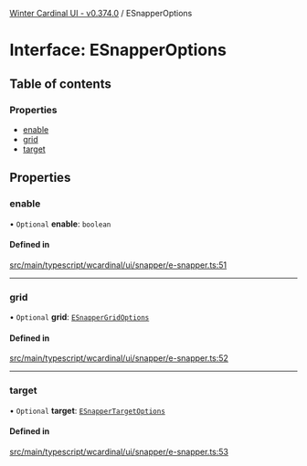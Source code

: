 [Winter Cardinal UI - v0.374.0](../index.md) / ESnapperOptions

# Interface: ESnapperOptions

## Table of contents

### Properties

- [enable](ESnapperOptions.md#enable)
- [grid](ESnapperOptions.md#grid)
- [target](ESnapperOptions.md#target)

## Properties

### enable

• `Optional` **enable**: `boolean`

#### Defined in

[src/main/typescript/wcardinal/ui/snapper/e-snapper.ts:51](https://github.com/winter-cardinal/winter-cardinal-ui/blob/v0.310.1/src/main/typescript/wcardinal/ui/snapper/e-snapper.ts#L51)

___

### grid

• `Optional` **grid**: [`ESnapperGridOptions`](ESnapperGridOptions.md)

#### Defined in

[src/main/typescript/wcardinal/ui/snapper/e-snapper.ts:52](https://github.com/winter-cardinal/winter-cardinal-ui/blob/v0.310.1/src/main/typescript/wcardinal/ui/snapper/e-snapper.ts#L52)

___

### target

• `Optional` **target**: [`ESnapperTargetOptions`](ESnapperTargetOptions.md)

#### Defined in

[src/main/typescript/wcardinal/ui/snapper/e-snapper.ts:53](https://github.com/winter-cardinal/winter-cardinal-ui/blob/v0.310.1/src/main/typescript/wcardinal/ui/snapper/e-snapper.ts#L53)
